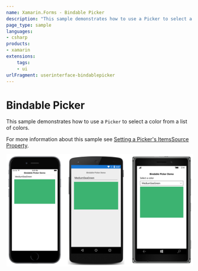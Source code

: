 ```yaml
---
name: Xamarin.Forms - Bindable Picker
description: "This sample demonstrates how to use a Picker to select a color from a list of colors (UI)"
page_type: sample
languages:
- csharp
products:
- xamarin
extensions:
    tags:
    - ui
urlFragment: userinterface-bindablepicker
---
```

# Bindable Picker

This sample demonstrates how to use a `Picker` to select a color from a list of colors.

For more information about this sample see [Setting a Picker's ItemsSource Property](https://docs.microsoft.com/xamarin/xamarin-forms/user-interface/picker/populating-itemssource).

![Bindable Picker application screenshot](Screenshots/01All.png "Bindable Picker application screenshot")
